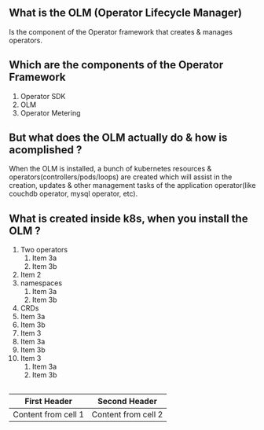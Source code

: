## What is the  OLM (Operator Lifecycle Manager)
Is the component of the Operator framework that creates & manages operators.

## Which are the components of the Operator Framework
1. Operator SDK
1. OLM
1. Operator Metering

## But what does the OLM actually do & how is acomplished ?
When the OLM is installed, a bunch of kubernetes resources & operators(controllers/pods/loops) are created which will assist in the creation, updates & other management tasks of the application operator(like couchdb operator, mysql operator, etc).

##

## What is created inside k8s, when you install the OLM ?
1. Two operators
   1. Item 3a
   1. Item 3b
1. Item 2
1. namespaces
   1. Item 3a
   1. Item 3b
 1. CRDs
   1. Item 3a
   1. Item 3b
 1. Item 3
   1. Item 3a
   1. Item 3b
1. Item 3
   1. Item 3a
   1. Item 3b

##
##

First Header | Second Header
------------ | -------------
Content from cell 1 | Content from cell 2

